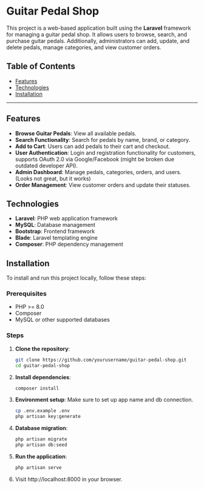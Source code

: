 # Guitar Pedal Shop

This project is a web-based application built using the **Laravel** framework for managing a guitar pedal shop. It allows users to browse, search, and purchase guitar pedals. Additionally, administrators can add, update, and delete pedals, manage categories, and view customer orders.

## Table of Contents

- [Features](#features)
- [Technologies](#technologies)
- [Installation](#installation)
---

## Features

- **Browse Guitar Pedals**: View all available pedals.
- **Search Functionality**: Search for pedals by name, brand, or category.
- **Add to Cart**: Users can add pedals to their cart and checkout.
- **User Authentication**: Login and registration functionality for customers, supports OAuth 2.0 via Google/Facebook (might be broken due outdated developer API).
- **Admin Dashboard**: Manage pedals, categories, orders, and users. (Looks not great, but it works)
- **Order Management**: View customer orders and update their statuses.

## Technologies

- **Laravel**: PHP web application framework
- **MySQL**: Database management
- **Bootstrap**: Frontend framework
- **Blade**: Laravel templating engine
- **Composer**: PHP dependency management

## Installation

To install and run this project locally, follow these steps:

### Prerequisites

- PHP >= 8.0
- Composer
- MySQL or other supported databases

### Steps

1. **Clone the repository**:

   ```bash
   git clone https://github.com/yourusername/guitar-pedal-shop.git
   cd guitar-pedal-shop

2. **Install dependencies**:
   ```bash
   composer install
3. **Environment setup**:
   Make sure to set up app name and db connection.
   ```bash
   cp .env.example .env
   php artisan key:generate
5. **Database migration**:
   ```bash
   php artisan migrate
   php artisan db:seed
6.  **Run the application**:
    ```bash
    php artisan serve
7. Visit http://localhost:8000 in your browser.
